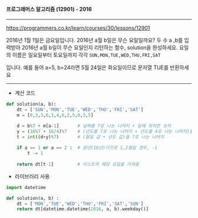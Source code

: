 #### 프로그래머스 알고리즘 (12901) - 2016

---

https://programmers.co.kr/learn/courses/30/lessons/12901

2016년 1월 1일은 금요일입니다. 2016년 a월 b일은 무슨 요일일까요? 두 수 a ,b를 입력받아 2016년 a월 b일이 무슨 요일인지 리턴하는 함수, solution을 완성하세요. 요일의 이름은 일요일부터 토요일까지 각각 `SUN,MON,TUE,WED,THU,FRI,SAT`

입니다. 예를 들어 a=5, b=24라면 5월 24일은 화요일이므로 문자열 TUE를 반환하세요



---

* 계산 코드

```python
def solution(a, b):
    dt = ['SUN','MON','TUE','WED','THU','FRI','SAT']
    m = [0,3,3,6,1,4,6,2,5,0,3,5]   

    d = b%7 + m[a-1]       # 날짜를 7로 나눈 나머지 + 달에 위치한 숫자
    y = (16%7 + 16/4)%7    # (년도를 7로 나눈 나머지 + 년도를 4로 나눈 나머지)를 7로 나눈 나머지
    t = int((d+y)%7)       # (월일 값 + 년도 값)을 7로 나눈 나머지 
    
    if a == 1 or a == 2 :  # 윤년(16년)이므로 1,2월일 경우, -1
        t -= 1
    
    return dt[t-1]         # 리스트의 해당 요일을 가져옴
```

* 라이브러리 사용

```python
import datetime

def solution(a, b) :
    dt = ['MON','TUE','WED','THU','FRI','SAT','SUN']
    return dt[datetime.datetime(2016, a, b).weekday()]
```

